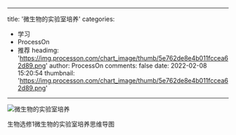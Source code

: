 
---
title: '微生物的实验室培养'
categories: 
 - 学习
 - ProcessOn
 - 推荐
headimg: 'https://img.processon.com/chart_image/thumb/5e762de8e4b011fccea62d89.png'
author: ProcessOn
comments: false
date: 2022-02-08 15:20:54
thumbnail: 'https://img.processon.com/chart_image/thumb/5e762de8e4b011fccea62d89.png'
---

<div>   
<img class="thumb" alt="微生物的实验室培养" src="https://img.processon.com/chart_image/thumb/5e762de8e4b011fccea62d89.png" referrerpolicy="no-referrer">
<p>生物选修1微生物的实验室培养思维导图</p>  
</div>
            